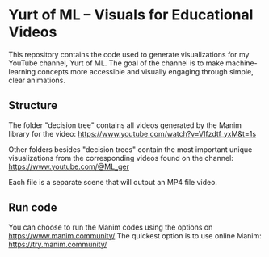 # Yurt of ML – Visuals for Educational Videos

This repository contains the code used to generate visualizations for my YouTube channel, Yurt of ML. The goal of the channel is to make machine-learning concepts more accessible and visually engaging through simple, clear animations.

## Structure
The folder "decision tree" contains all videos generated by the Manim library for the video:
https://www.youtube.com/watch?v=VIfzdtf_yxM&t=1s

Other folders besides "decision trees" contain the most important unique visualizations from the corresponding videos found on the channel: https://www.youtube.com/@ML_ger

Each file is a separate scene that will output an MP4 file video. 

## Run code
You can choose to run the Manim codes using the options on https://www.manim.community/
The quickest option is to use online Manim: https://try.manim.community/


